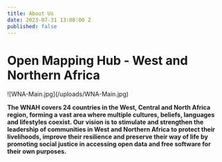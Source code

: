 ```yaml
---
title: About Us
date: 2023-07-31 13:08:00 Z
published: false
---
```


# Open Mapping Hub - West and Northern Africa

!\[WNA-Main.jpg\](/uploads/WNA-Main.jpg)

**The WNAH covers 24 countries in the West, Central and North Africa region, forming a vast area where multiple cultures, beliefs, languages and lifestyles coexist. Our vision is to stimulate and strengthen the leadership of communities in West and Northern Africa to protect their livelihoods, improve their resilience and preserve their way of life by promoting social justice in accessing open data and free software for their own purposes.**
